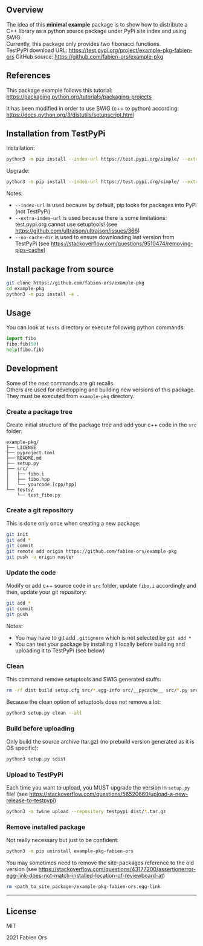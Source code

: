 ## Overview
The idea of this **minimal example** package is to show how to distribute a C++ library as a python source package under PyPi site index and using SWIG.<br/>
Currently, this package only provides two fibonacci functions.<br/>
TestPyPi download URL: https://test.pypi.org/project/example-pkg-fabien-ors
GitHub source: https://github.com/fabien-ors/example-pkg

## References
This package example follows this tutorial: https://packaging.python.org/tutorials/packaging-projects

It has been modified in order to use SWIG (c++ to python) according: https://docs.python.org/3/distutils/setupscript.html

## Installation from TestPyPi
Installation:
```sh
python3 -m pip install --index-url https://test.pypi.org/simple/ --extra-index-url https://pypi.org/simple --no-cache-dir example-pkg-fabien-ors
```
Upgrade:
```sh
python3 -m pip install --index-url https://test.pypi.org/simple/ --extra-index-url https://pypi.org/simple --no-cache-dir example-pkg-fabien-ors --upgrade
```
Notes:
  * `--index-url` is used because by default, pip looks for packages into PyPi (not TestPyPi)
  * `--extra-index-url` is used because there is some limitations: test.pypi.org cannot use setuptools! (see https://github.com/ultrajson/ultrajson/issues/366)
  * `--no-cache-dir` is used to ensure downloading last version from TestPyPi (see https://stackoverflow.com/questions/9510474/removing-pips-cache)

## Install package from source
```sh
git clone https://github.com/fabien-ors/example-pkg
cd example-pkg
python3 -m pip install -e .
```

## Usage
You can look at `tests` directory or execute following python commands:
```python
import fibo
fibo.fib(50)
help(fibo.fib)
```

## Development
Some of the next commands are git recalls.<br/>
Others are used for developping and building new versions of this package.<br/>
They must be executed from `example-pkg` directory.

### Create a package tree
Create initial structure of the package tree and add your c++ code in the `src` folder:
```
example-pkg/
├── LICENSE
├── pyproject.toml
├── README.md
├── setup.py
├── src/
│   ├── fibo.i
│   ├── fibo.hpp
│   └── yourcode.[cpp/hpp]
└── tests/
    └── test_fibo.py
```

### Create a git repository
This is done only once when creating a new package:
```sh
git init
git add *
git commit
git remote add origin https://github.com/fabien-ors/example-pkg
git push -u origin master
```

### Update the code
Modify or add c++ source code in `src` folder, update `fibo.i` accordingly and then, update your git repository:
```sh
git add *
git commit
git push
```
Notes:
  * You may have to git add `.gitignore` which is not selected by `git add *`
  * You can test your package by installing it locally before building and uploading it to TestPyPi (see below)

### Clean
This command remove setuptools and SWIG generated stuffs:
```sh
rm -rf dist build setup.cfg src/*.egg-info src/__pycache__ src/*.py src/*_wrap.* src/*.so
```

Because the clean option of setuptools does not remove a lot: 
```sh
python3 setup.py clean --all
```

### Build before uploading
Only build the source archive (tar.gz) (no prebuild version generated as it is OS specific):
```sh
python3 setup.py sdist
```

### Upload to TestPyPi
Each time you want to upload, you MUST upgrade the version in `setup.py` file! (see https://stackoverflow.com/questions/56520660/upload-a-new-release-to-testpypi)
```sh
python3 -m twine upload --repository testpypi dist/*.tar.gz
```

### Remove installed package
Not really necessary but just to be confident:
```sh
python3 -m pip uninstall example-pkg-fabien-ors
```

You may sometimes need to remove the site-packages reference to the old version (see https://stackoverflow.com/questions/43177200/assertionerror-egg-link-does-not-match-installed-location-of-reviewboard-at)
```sh
rm <path_to_site_package>/example-pkg-fabien-ors.egg-link
```

***

## License

MIT

2021 Fabien Ors
